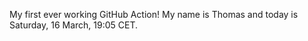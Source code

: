 My first ever working GitHub Action!
My name is Thomas and today is Saturday, 16 March, 19:05 CET. 
